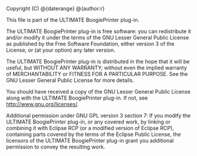 Copyright (C) @{daterange} @{author:r}

This file is part of the ULTIMATE BoogiePrinter plug-in.

The ULTIMATE BoogiePrinter plug-in is free software: you can redistribute it and/or modify
it under the terms of the GNU Lesser General Public License as published
by the Free Software Foundation, either version 3 of the License, or
(at your option) any later version.

The ULTIMATE BoogiePrinter plug-in is distributed in the hope that it will be useful,
but WITHOUT ANY WARRANTY; without even the implied warranty of
MERCHANTABILITY or FITNESS FOR A PARTICULAR PURPOSE.  See the
GNU Lesser General Public License for more details.

You should have received a copy of the GNU Lesser General Public License
along with the ULTIMATE BoogiePrinter plug-in. If not, see <http://www.gnu.org/licenses/>.

Additional permission under GNU GPL version 3 section 7:
If you modify the ULTIMATE BoogiePrinter plug-in, or any covered work, by linking
or combining it with Eclipse RCP (or a modified version of Eclipse RCP), 
containing parts covered by the terms of the Eclipse Public License, the 
licensors of the ULTIMATE BoogiePrinter plug-in grant you additional permission 
to convey the resulting work.
